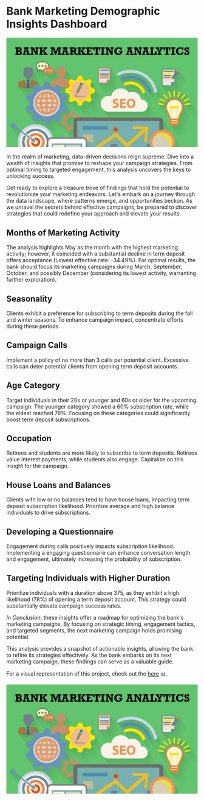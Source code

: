 # Bank Marketing Demographic Insights Dashboard

![pict](Picture/1520046107677.jpeg)

In the realm of marketing, data-driven decisions reign supreme. Dive into a wealth of insights that promise to reshape your campaign strategies. From optimal timing to targeted engagement, this analysis uncovers the keys to unlocking success.

Get ready to explore a treasure trove of findings that hold the potential to revolutionize your marketing endeavors. Let's embark on a journey through the data landscape, where patterns emerge, and opportunities beckon. As we unravel the secrets behind effective campaigns, be prepared to discover strategies that could redefine your approach and elevate your results.

## Months of Marketing Activity
The analysis highlights May as the month with the highest marketing activity; however, it coincided with a substantial decline in term deposit offers acceptance (Lowest effective rate: -34.49%). For optimal results, the bank should focus its marketing campaigns during March, September, October, and possibly December (considering its lowest activity, warranting further exploration).

## Seasonality
Clients exhibit a preference for subscribing to term deposits during the fall and winter seasons. To enhance campaign impact, concentrate efforts during these periods.

## Campaign Calls 
Implement a policy of no more than 3 calls per potential client. Excessive calls can deter potential clients from opening term deposit accounts.

## Age Category
Target individuals in their 20s or younger and 60s or older for the upcoming campaign. The younger category showed a 60% subscription rate, while the eldest reached 76%. Focusing on these categories could significantly boost term deposit subscriptions.

## Occupation
Retirees and students are more likely to subscribe to term deposits. Retirees value interest payments, while students also engage. Capitalize on this insight for the campaign.

## House Loans and Balances
Clients with low or no balances tend to have house loans, impacting term deposit subscription likelihood. Prioritize average and high balance individuals to drive subscriptions.

## Developing a Questionnaire
Engagement during calls positively impacts subscription likelihood. Implementing a engaging questionnaire can enhance conversation length and engagement, ultimately increasing the probability of subscription.

## Targeting Individuals with Higher Duration
Prioritize individuals with a duration above 375, as they exhibit a high likelihood (78%) of opening a term deposit account. This strategy could substantially elevate campaign success rates.

*In Conclusion,* these insights offer a roadmap for optimizing the bank's marketing campaigns. By focusing on strategic timing, engagement tactics, and targeted segments, the next marketing campaign holds promising potential.

This analysis provides a snapshot of actionable insights, allowing the bank to refine its strategies effectively. As the bank embarks on its next marketing campaign, these findings can serve as a valuable guide.

For a visual representation of this project, check out the [here](https://lookerstudio.google.com/reporting/675f0601-a702-4486-a3a1-779c8d5d1b26) 📊.

![pict](Picture/1520046107677.jpeg)
